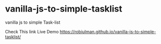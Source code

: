 # vanilla-js-to-simple-tasklist
vanilla js to simple Task-list 


Check This link Live Demo https://robiulman.github.io/vanilla-js-to-simple-tasklist/
